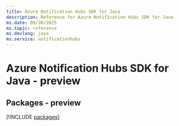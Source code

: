 ```yaml
---
title: Azure Notification Hubs SDK for Java
description: Reference for Azure Notification Hubs SDK for Java
ms.date: 09/30/2025
ms.topic: reference
ms.devlang: java
ms.service: notificationhubs
---
```

# Azure Notification Hubs SDK for Java - preview
## Packages - preview
[!INCLUDE [packages](notification-hubs-index.md)]